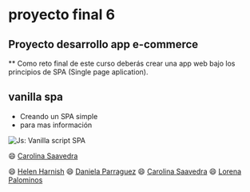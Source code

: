 # proyecto final 6
## Proyecto desarrollo app e-commerce


** Como reto final de este curso deberás crear una app web bajo los principios de SPA (Single page aplication).


## vanilla spa

- Creando un SPA simple
- para mas información

![Js: Vanilla script SPA]()

:smile: [Carolina Saavedra](https://github.com/saahub)

:smile: [Helen Harnish](https://github.com/HelenHarnish)
:smile: [Daniela Parraguez](https://github.com/daniparraguez)
:smile: [Carolina Saavedra](https://github.com/saahub)
:smile: [Lorena Palominos](https://github.com/lpalominosf)

